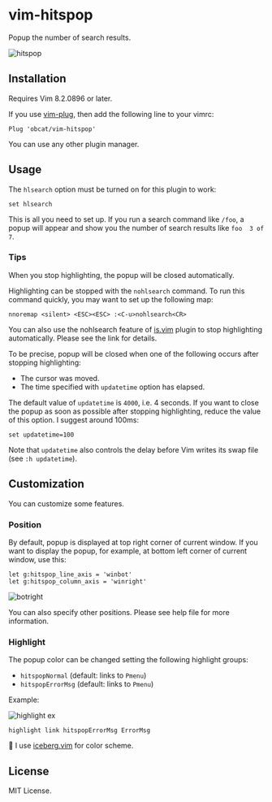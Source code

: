 # vim-hitspop

Popup the number of search results.

![hitspop](https://user-images.githubusercontent.com/64692680/102915667-81b06800-44c5-11eb-8b53-e37eacc4e67b.gif)


## Installation

Requires Vim 8.2.0896 or later.

If you use [vim-plug](https://github.com/junegunn/vim-plug), then add the
following line to your vimrc:

```vim
Plug 'obcat/vim-hitspop'
```

You can use any other plugin manager.


## Usage

The `hlsearch` option must be turned on for this plugin to work:

```vim
set hlsearch
```

This is all you need to set up. If you run a search command like `/foo`,
a popup will appear and show you the number of search results like `foo  3 of 7`.

### Tips

When you stop highlighting, the popup will be closed automatically.

Highlighting can be stopped with the `nohlsearch` command.
To run this command quickly, you may want to set up the following map:


```vim
nnoremap <silent> <ESC><ESC> :<C-u>nohlsearch<CR>
```

You can also use the nohlsearch feature of
[is.vim](https://github.com/haya14busa/is.vim) plugin to stop highlighting
automatically. Please see the link for details.

To be precise, popup will be closed when one of the following occurs after
stopping highlighting:

* The cursor was moved.
* The time specified with `updatetime` option has elapsed.

The default value of `updatetime` is `4000`, i.e. 4 seconds. If you want to
close the popup as soon as possible after stopping highlighting, reduce the
value of this option. I suggest around 100ms:

```vim
set updatetime=100
```

Note that `updatetime` also controls the delay before Vim writes its swap file
(see `:h updatetime`).


## Customization

You can customize some features.


### Position

By default, popup is displayed at top right corner of current window.
If you want to display the popup, for example, at bottom left corner of current window, use this:

```vim
let g:hitspop_line_axis = 'winbot'
let g:hitspop_column_axis = 'winright'
```

![botright](https://user-images.githubusercontent.com/64692680/102915781-b3293380-44c5-11eb-9068-84fe2defe5fd.png)

You can also specify other positions. Please see help file for more information.


### Highlight

The popup color can be changed setting the following highlight groups:

* `hitspopNormal` (default: links to `Pmenu`)
* `hitspopErrorMsg` (default: links to `Pmenu`)

Example:

![highlight ex](https://user-images.githubusercontent.com/64692680/102916237-90e3e580-44c6-11eb-803d-6daa577bed98.png)

```vim
highlight link hitspopErrorMsg ErrorMsg
```

📝 I use [iceberg.vim](https://github.com/cocopon/iceberg.vim) for color scheme.


## License

MIT License.
